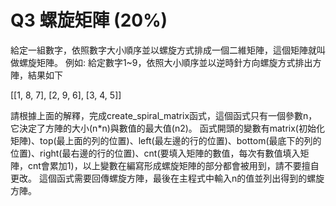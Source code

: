 # Q3 螺旋矩陣 (20%)
給定一組數字，依照數字大小順序並以螺旋方式排成一個二維矩陣，這個矩陣就叫做螺旋矩陣。
例如:
給定數字1~9，依照大小順序並以逆時針方向螺旋方式排出方陣，結果如下

[[1, 8, 7], 
 [2, 9, 6], 
 [3, 4, 5]]

請根據上面的解釋，完成create_spiral_matrix函式，這個函式只有一個參數n，它決定了方陣的大小(n*n)與數值的最大值(n2)。
函式開頭的變數有matrix(初始化矩陣)、top(最上面的列的位置)、left(最左邊的行的位置)、bottom(最底下的列的位置)、right(最右邊的行的位置)、cnt(要填入矩陣的數值，每次有數值填入矩陣，cnt會累加1)，以上變數在編寫形成螺旋矩陣的部分都會被用到，請不要擅自更改。
這個函式需要回傳螺旋方陣，最後在主程式中輸入n的值並列出得到的螺旋方陣。
